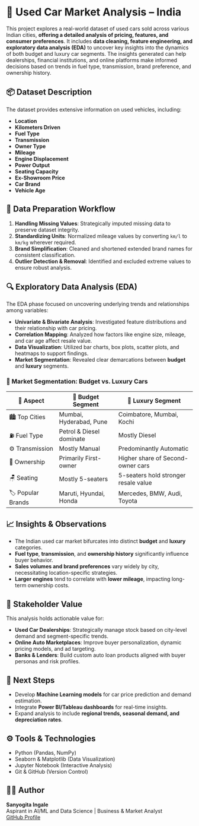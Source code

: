# 🚗 Used Car Market Analysis – India
This project explores a real-world dataset of used cars sold across various Indian cities, **offering a detailed analysis of pricing, features, and consumer preferences**. It includes **data cleaning, feature engineering, and exploratory data analysis (EDA)** to uncover key insights into the dynamics of both budget and luxury car segments. The insights generated can help dealerships, financial institutions, and online platforms make informed decisions based on trends in fuel type, transmission, brand preference, and ownership history.


## 📦 Dataset Description

The dataset provides extensive information on used vehicles, including:

- **Location**
- **Kilometers Driven**
- **Fuel Type**
- **Transmission**
- **Owner Type**
- **Mileage**
- **Engine Displacement**
- **Power Output**
- **Seating Capacity**
- **Ex-Showroom Price**
- **Car Brand**
- **Vehicle Age**


## 🧼 Data Preparation Workflow

1. **Handling Missing Values**: Strategically imputed missing data to preserve dataset integrity.
2. **Standardizing Units**: Normalized mileage values by converting `km/l` to `km/kg` wherever required.
3. **Brand Simplification**: Cleaned and shortened extended brand names for consistent classification.
4. **Outlier Detection & Removal**: Identified and excluded extreme values to ensure robust analysis.


## 🔍 Exploratory Data Analysis (EDA)

The EDA phase focused on uncovering underlying trends and relationships among variables:

- **Univariate & Bivariate Analysis**: Investigated feature distributions and their relationship with car pricing.
- **Correlation Mapping**: Analyzed how factors like engine size, mileage, and car age affect resale value.
- **Data Visualization**: Utilized bar charts, box plots, scatter plots, and heatmaps to support findings.
- **Market Segmentation**: Revealed clear demarcations between **budget** and **luxury** segments.


### 🧠 Market Segmentation: Budget vs. Luxury Cars

| 🔎 Aspect           |🚗 Budget Segment                       | 💼 Luxury Segment                         |
|-------------------  |--------------------------------------- |------------------------------------------|
| 🏙️ Top Cities       | Mumbai, Hyderabad, Pune                | Coimbatore, Mumbai, Kochi                 |
| ⛽ Fuel Type        | Petrol & Diesel dominate               | Mostly Diesel                             |
| ⚙️ Transmission     | Mostly Manual                          | Predominantly Automatic                   |
| 👤 Ownership        | Primarily First-owner                  | Higher share of Second-owner cars         |
| 🪑 Seating          | Mostly 5-seaters                       | 5-seaters hold stronger resale value      |
| 🏷️ Popular Brands   | Maruti, Hyundai, Honda                 | Mercedes, BMW, Audi, Toyota               |


## 📈 Insights & Observations

- The Indian used car market bifurcates into distinct **budget** and **luxury** categories.
- **Fuel type**, **transmission**, and **ownership history** significantly influence buyer behavior.
- **Sales volumes and brand preferences** vary widely by city, necessitating location-specific strategies.
- **Larger engines** tend to correlate with **lower mileage**, impacting long-term ownership costs.


## 👥 Stakeholder Value

This analysis holds actionable value for:

- **Used Car Dealerships**: Strategically manage stock based on city-level demand and segment-specific trends.
- **Online Auto Marketplaces**: Improve buyer personalization, dynamic pricing models, and ad targeting.
- **Banks & Lenders**: Build custom auto loan products aligned with buyer personas and risk profiles.


## 🔮 Next Steps

- Develop **Machine Learning models** for car price prediction and demand estimation.
- Integrate **Power BI/Tableau dashboards** for real-time insights.
- Expand analysis to include **regional trends, seasonal demand, and depreciation rates**.


## ⚙️ Tools & Technologies

- Python (Pandas, NumPy)
- Seaborn & Matplotlib (Data Visualization)
- Jupyter Notebook (Interactive Analysis)
- Git & GitHub (Version Control)


## 👩‍💻 Author

**Sanyogita Ingale**  
Aspirant in AI/ML and Data Science | Business & Market Analyst  
[GitHub Profile](https://github.com/sanyoing13)
